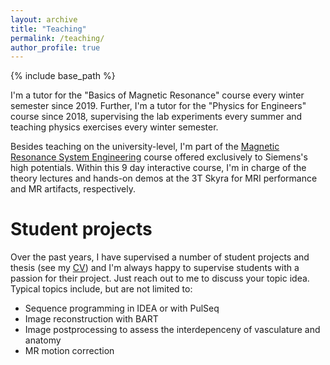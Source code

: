 ```yaml
---
layout: archive
title: "Teaching"
permalink: /teaching/
author_profile: true
---
```


{% include base_path %}

I'm a tutor for the "Basics of Magnetic Resonance" course every winter semester since 2019. Further, I'm a tutor for the "Physics for Engineers" course since 2018, supervising the lab experiments every summer and teaching physics exercises every winter semester.

Besides teaching on the university-level, I'm part of the
<a href="https://www.forschungscampus-stimulate.de/deu/aktuelles/news/neuer-workshop-zum-magnetic-resonance-system-engineering-gestartet.html" target="_blank" rel="noopener">Magnetic Resonance System Engineering</a>
course offered exclusively to Siemens's high potentials. Within this 9 day interactive course, I'm in charge of the theory lectures and hands-on demos at the 3T Skyra for MRI performance and MR artifacts, respectively.

# Student projects

Over the past years, I have supervised a number of student projects and thesis (see my [CV](_pages/CV.md)) and I'm always happy to supervise students with a passion for their project. Just reach out to me to discuss your topic idea. 
Typical topics include, but are not limited to:
* Sequence programming in IDEA or with PulSeq
* Image reconstruction with BART
* Image postprocessing to assess the interdepenceny of vasculature and anatomy
* MR motion correction 
